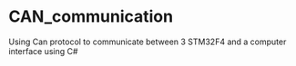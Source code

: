 # CAN_communication
Using Can protocol to communicate between 3 STM32F4 and a computer interface using C#
